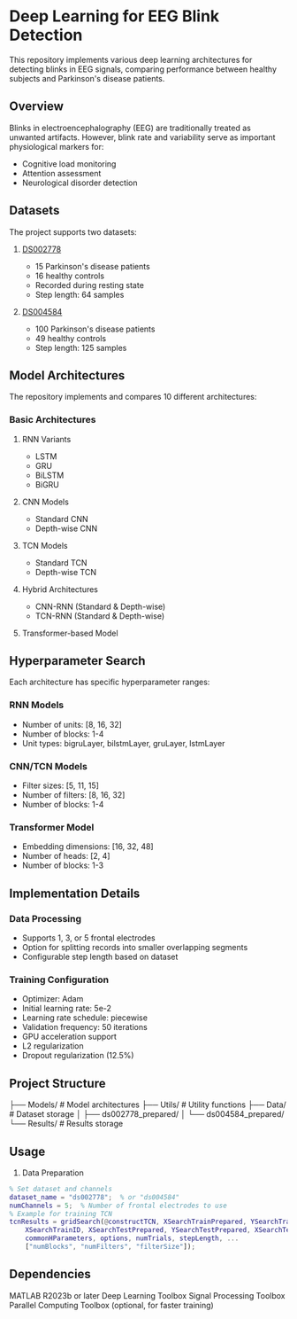 # Deep Learning for EEG Blink Detection

This repository implements various deep learning architectures for detecting blinks in EEG signals, comparing performance between healthy subjects and Parkinson's disease patients.

## Overview

Blinks in electroencephalography (EEG) are traditionally treated as unwanted artifacts. However, blink rate and variability serve as important physiological markers for:
- Cognitive load monitoring
- Attention assessment
- Neurological disorder detection

## Datasets

The project supports two datasets:
1. [DS002778](https://openneuro.org/datasets/ds002778/versions/1.0.4)
   - 15 Parkinson's disease patients
   - 16 healthy controls
   - Recorded during resting state
   - Step length: 64 samples

2. [DS004584](https://openneuro.org/datasets/ds004584)
   - 100 Parkinson's disease patients
   - 49 healthy controls
   - Step length: 125 samples

## Model Architectures

The repository implements and compares 10 different architectures:

### Basic Architectures
1. RNN Variants
   - LSTM
   - GRU
   - BiLSTM
   - BiGRU

2. CNN Models
   - Standard CNN
   - Depth-wise CNN

3. TCN Models
   - Standard TCN
   - Depth-wise TCN

4. Hybrid Architectures
   - CNN-RNN (Standard & Depth-wise)
   - TCN-RNN (Standard & Depth-wise)

5. Transformer-based Model

## Hyperparameter Search

Each architecture has specific hyperparameter ranges:

### RNN Models
- Number of units: [8, 16, 32]
- Number of blocks: 1-4
- Unit types: bigruLayer, bilstmLayer, gruLayer, lstmLayer

### CNN/TCN Models
- Filter sizes: [5, 11, 15]
- Number of filters: [8, 16, 32]
- Number of blocks: 1-4

### Transformer Model
- Embedding dimensions: [16, 32, 48]
- Number of heads: [2, 4]
- Number of blocks: 1-3

## Implementation Details

### Data Processing
- Supports 1, 3, or 5 frontal electrodes
- Option for splitting records into smaller overlapping segments
- Configurable step length based on dataset

### Training Configuration
- Optimizer: Adam
- Initial learning rate: 5e-2
- Learning rate schedule: piecewise
- Validation frequency: 50 iterations
- GPU acceleration support
- L2 regularization
- Dropout regularization (12.5%)

## Project Structure
├── Models/             # Model architectures
├── Utils/              # Utility functions
├── Data/               # Dataset storage
│   ├── ds002778_prepared/
│   └── ds004584_prepared/
└── Results/            # Results storage

## Usage

1. Data Preparation
```matlab
% Set dataset and channels
dataset_name = "ds002778";  % or "ds004584"
numChannels = 5;  % Number of frontal electrodes to use
% Example for training TCN
tcnResults = gridSearch(@constructTCN, XSearchTrainPrepared, YSearchTrainPrepared, ...
    XSearchTrainID, XSearchTestPrepared, YSearchTestPrepared, XSearchTestID, ...
    commonHParameters, options, numTrials, stepLength, ...
    ["numBlocks", "numFilters", "filterSize"]);
```

## Dependencies

MATLAB R2023b or later
Deep Learning Toolbox
Signal Processing Toolbox
Parallel Computing Toolbox (optional, for faster training)